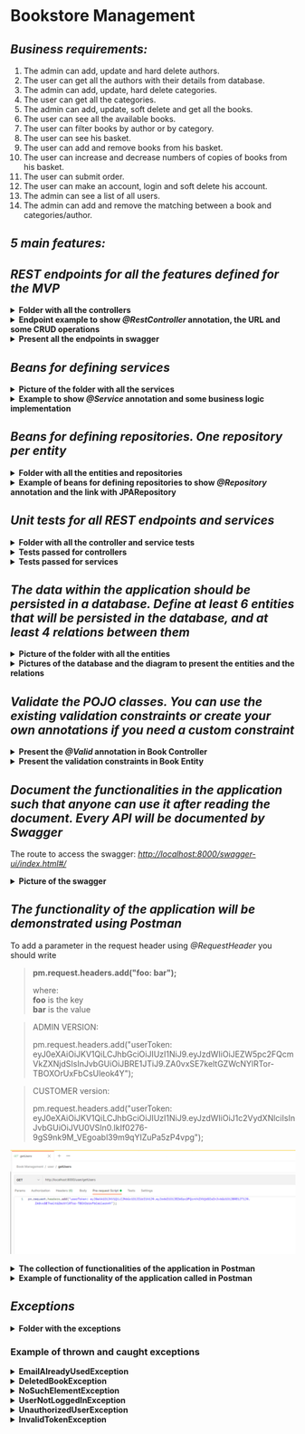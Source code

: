 # Bookstore Management

## <i>Business requirements:</i>

1. The admin can add, update and hard delete authors.
2. The user can get all the authors with their details from database.
3. The admin can add, update, hard delete categories.
4. The user can get all the categories.
5. The admin can add, update, soft delete and get all the books.
6. The user can see all the available books.
7. The user can filter books by author or by category.
8. The user can see his basket.
9. The user can add and remove books from his basket.
10. The user can increase and decrease numbers of copies of books from his basket.
11. The user can submit order.
12. The user can make an account, login and soft delete his account.
13. The admin can see a list of all users. 
14. The admin can add and remove the matching between a book and categories/author.

## <i>5 main features:</i>


## <i>REST endpoints for all the features defined for the MVP</i>

<details><summary><b>Folder with all the controllers</b></summary>

<p align="center">
  <img src="pictures/controllers.png" alt="endpoints">
</p>

</details>

<details><summary><b>Endpoint example to show <i>@RestController</i> annotation, the URL and some CRUD operations</b></summary>

<p align="center">
  <img src="pictures/restcontroller_book.png" alt="restcontroller_book">
</p>

</details>

<details><summary><b>Present all the endpoints in swagger</b></summary>

<p align="center">
  <img src="pictures/swagger_endpoints.png" alt="swagger_endpoints">
</p>

</details>

## <i>Beans for defining services</i>

<details><summary><b>Picture of the folder with all the services</b></summary>

<p align="center">
  <img src="pictures/services.png" alt="services">
</p>

</details>

<details><summary><b>Example to show <i>@Service</i> annotation and some business logic implementation</b></summary>

<p align="center">
  <img src="pictures/service_bean.png" alt="service_bean">
</p>

</details>

## <i>Beans for defining repositories. One repository per entity</i>

<details><summary><b>Folder with all the entities and repositories</b></summary>
<p align="center">
  <img src="pictures/entities.png" alt="entities">
  <br>
  <img src="pictures/repositories.png" alt="repositories" style="margin-top:20px;">
</p>
</details>

<details>
  <summary><b>Example of beans for defining repositories to show <i>@Repository</i> annotation and the link with JPARepository</b></summary>

  <p align="center">
    <img src="pictures/repository_book.png" alt="repository_book">
    <br>
    <img src="pictures/repository_bookbasket.png" alt="repository_bookbasket" style="margin-top:20px;">
  </p>

</details>

## <i>Unit tests for all REST endpoints and services</i>

<details><summary><b>Folder with all the controller and service tests</b></summary>
<p align="center">
  <img src="pictures/folder_tests.png" alt="folder_tests">
</p>
</details>

<details><summary><b>Tests passed for controllers</b></summary>
<br>

<details><summary><i>AuthorControllerTest</i></summary>
    <p align="center">
      <img src="pictures/authorControllerTest.png" alt="authorControllerTest">
    </p>
</details>

<details><summary><i>BasketControllerTest</i></summary>
    <p align="center">
      <img src="pictures/basketControllerTest.png" alt="basketControllerTest">
    </p>
</details>
    
<details><summary><i>BookControllerTest</i></summary>
    <p align="center">
      <img src="pictures/bookControllerTest.png" alt="bookControllerTest">
    </p>
</details>
    
<details><summary><i>CategoryControllerTest</i></summary>
    <p align="center">
      <img src="pictures/categoryControllerTest.png" alt="categoryControllerTest">
    </p>
</details>

<details><summary><i>UserControllerTest</i></summary>
    <p align="center">
      <img src="pictures/userControllerTest.png" alt="userControllerTest">
    </p>
</details>
<br>

</details>


<details><summary><b>Tests passed for services</b></summary>
<br>

<details><summary><i>AuthorServiceTest</i></summary>
    <p align="center">
      <img src="pictures/authorServiceTest.png" alt="authorServiceTest">
    </p>
</details>

<details><summary><i>BasketServiceTest</i></summary>
    <p align="center">
      <img src="pictures/basketServiceTest.png" alt="basketServiceTest">
    </p>
</details>

<details><summary><i>BookServiceTest</i></summary>
    <p align="center">
      <img src="pictures/bookServiceTest.png" alt="bookServiceTest">
    </p>
</details>

<details><summary><i>BookBasketServiceTest</i></summary>
    <p align="center">
      <img src="pictures/bookBasketServiceTest.png" alt="bookBasketServiceTest">
    </p>
</details>

<details><summary><i>CategoryServiceTest</i></summary>
    <p align="center">
      <img src="pictures/categoryServiceTest.png" alt="categoryServiceTest">
    </p>
</details>

<details><summary><i>UserServiceTest</i></summary>
    <p align="center">
      <img src="pictures/userServiceTest.png" alt="userServiceTest">
    </p>
</details>
<br>

</details>


## <i>The data within the application should be persisted in a database. Define at least 6 entities that will be persisted in the database, and at least 4 relations between them</i>
 

<details><summary><b>Picture of the folder with all the entities</b></summary>

<p align="center">
  <img src="pictures/entities.png" alt="entities">
</p>

</details>

<details><summary><b>Pictures of the database and the diagram to present the entities and the relations</b></summary>

<p align="center">
  <img src="pictures/database.png" alt="database">
</p>

<p align="center">
  <img src="pictures/MySQLWorkbenchDiagram.png" alt="diagram">
</p>

</details>

## <i>Validate the POJO classes. You can use the existing validation constraints or create your own annotations if you need a custom constraint</i>

<details><summary><b>Present the <i>@Valid</i> annotation in Book Controller</b></summary>

<p align="center">
  <img src="pictures/validation.png" alt="validation">
</p>

</details>

<details><summary><b>Present the validation constraints in Book Entity</b></summary>

<p align="center">
  <img src="pictures/constraints.png" alt="constraints">
</p>

</details>

## <i>Document the functionalities in the application such that anyone can use it after reading the document. Every API will be documented by Swagger</i>
 
The route to access the swagger: [<i>http://localhost:8000/swagger-ui/index.html#/</i>](http://localhost:8000/swagger-ui/index.html#/)

<details><summary><b>Picture of the swagger</b></summary>

<p align="center">
  <img src="pictures/swagger.png" alt="swagger">
</p>

</details>

## <i>The functionality of the application will be demonstrated using Postman</i>

To add a parameter in the request header using *@RequestHeader* you should write 
> **pm.request.headers.add("foo: bar");**
> 
> where:<br>
> **foo** is the key <br>
> **bar** is the value

> ADMIN VERSION:
> 
> pm.request.headers.add("userToken: eyJ0eXAiOiJKV1QiLCJhbGciOiJIUzI1NiJ9.eyJzdWIiOiJEZW5pc2FQcmVkZXNjdSIsInJvbGUiOiJBRE1JTiJ9.ZA0vxSE7keltGZWcNYlRTor-TBOXOrUxFbCsUleok4Y");

> CUSTOMER version:
>
> pm.request.headers.add("userToken: eyJ0eXAiOiJKV1QiLCJhbGciOiJIUzI1NiJ9.eyJzdWIiOiJ1c2VydXNlciIsInJvbGUiOiJVU0VSIn0.lkIf0276-9gS9nk9M_VEgoabl39m9qYIZuPa5zP4vpg");


<p align="center">
  <img src="pictures/request header example.png" alt="request header example">
</p>

<details><summary><b>The collection of functionalities of the application in Postman</b></summary>

<p align="center">
  <img src="pictures/functions in postman.png" alt="functions in postman">
</p>

</details>

<details><summary><b>Example of functionality of the application called in Postman</b></summary>

<p align="center">
  <img src="pictures/getBasket.png" alt="getBasket functionality">
</p>

</details>

## <i>Exceptions</i>

<details><summary><b>Folder with the exceptions</b></summary>

<p align="center">
  <img src="pictures/exception_folder.png" alt="exception_folder">
</p>

</details>

### Example of thrown and caught exceptions 
<details><summary><b>EmailAlreadyUsedException</b></summary>

<p align="center">
  <img src="pictures/EmailAlreadyUsedException.png" alt="EmailAlreadyUsedException">
</p>

</details>


<details><summary><b>DeletedBookException</b></summary>

<p align="center">
  <img src="pictures/DeletedBookException.png" alt="DeletedBookException">
</p>

</details>


<details><summary><b>NoSuchElementException</b></summary>

<p align="center">
  <img src="pictures/NoSuchElementException.png" alt="NoSuchElementException">
    <img src="pictures/NoSuchElementException 1.png" alt="NoSuchElementException 1">
</p>

</details>

<details><summary><b>UserNotLoggedInException</b></summary>

<p align="center">
  <img src="pictures/UserNotLoggedInException.png" alt="UserNotLoggedInException">
</p>

</details>

<details><summary><b>UnauthorizedUserException</b></summary>

<p align="center">
  <img src="pictures/UnauthorizedUserException.png" alt="UnauthorizedUserException">
</p>

</details>

<details><summary><b>InvalidTokenException</b></summary>

<p align="center">
  <img src="pictures/InvalidTokenException.png" alt="InvalidTokenException">
</p>

</details>